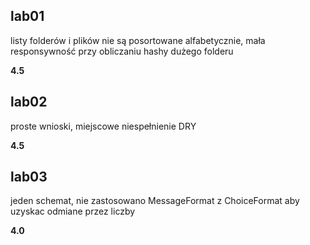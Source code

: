 ## lab01
listy folderów i plików nie są posortowane alfabetycznie,
mała responsywność przy obliczaniu hashy dużego folderu

**4.5**
## lab02
proste wnioski, miejscowe niespełnienie DRY

**4.5**
## lab03
jeden schemat, nie zastosowano MessageFormat z ChoiceFormat aby uzyskac odmiane przez liczby

**4.0**